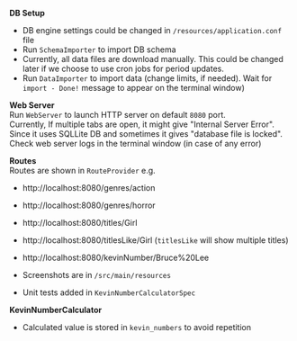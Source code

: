 **DB Setup**
- DB engine settings could be changed in `/resources/application.conf` file
- Run `SchemaImporter` to import DB schema
- Currently, all data files are download manually. This could be changed later if we choose to use cron jobs for period updates.
- Run `DataImporter` to import data (change limits, if needed). Wait for `import - Done!` message to appear on the terminal window) 

**Web Server**  
Run `WebServer` to launch HTTP server on default `8080` port.  
Currently, If multiple tabs are open, it might give "Internal Server Error". Since it uses SQLLite DB and sometimes it gives "database file is locked".   
Check web server logs in the terminal window (in case of any error)


**Routes**   
Routes are shown in `RouteProvider` e.g.

- http://localhost:8080/genres/action
- http://localhost:8080/genres/horror

- http://localhost:8080/titles/Girl
- http://localhost:8080/titlesLike/Girl (`titlesLike` will show multiple titles)

- http://localhost:8080/kevinNumber/Bruce%20Lee

- Screenshots are in `/src/main/resources`
- Unit tests added in `KevinNumberCalculatorSpec`


**KevinNumberCalculator**
- Calculated value is stored in `kevin_numbers` to avoid repetition
